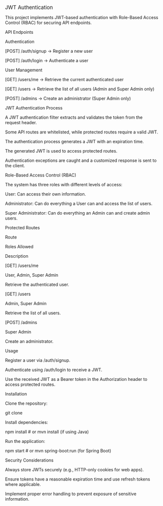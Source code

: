 <big>JWT Authentication</big>

This project implements JWT-based authentication with Role-Based Access Control (RBAC) for securing API endpoints.

API Endpoints

Authentication

[POST] /auth/signup → Register a new user

[POST] /auth/login → Authenticate a user

User Management

[GET] /users/me → Retrieve the current authenticated user

[GET] /users → Retrieve the list of all users (Admin and Super Admin only)

[POST] /admins → Create an administrator (Super Admin only)

JWT Authentication Process

A JWT authentication filter extracts and validates the token from the request header.

Some API routes are whitelisted, while protected routes require a valid JWT.

The authentication process generates a JWT with an expiration time.

The generated JWT is used to access protected routes.

Authentication exceptions are caught and a customized response is sent to the client.

Role-Based Access Control (RBAC)

The system has three roles with different levels of access:

User: Can access their own information.

Administrator: Can do everything a User can and access the list of users.

Super Administrator: Can do everything an Admin can and create admin users.

Protected Routes

Route

Roles Allowed

Description

[GET] /users/me

User, Admin, Super Admin

Retrieve the authenticated user.

[GET] /users

Admin, Super Admin

Retrieve the list of all users.

[POST] /admins

Super Admin

Create an administrator.

Usage

Register a user via /auth/signup.

Authenticate using /auth/login to receive a JWT.

Use the received JWT as a Bearer token in the Authorization header to access protected routes.

Installation

Clone the repository:

git clone <repository-url>

Install dependencies:

npm install  # or mvn install (if using Java)

Run the application:

npm start  # or mvn spring-boot:run (for Spring Boot)

Security Considerations

Always store JWTs securely (e.g., HTTP-only cookies for web apps).

Ensure tokens have a reasonable expiration time and use refresh tokens where applicable.

Implement proper error handling to prevent exposure of sensitive information.
